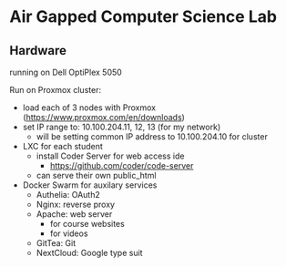 # Air Gapped Computer Science Lab

## Hardware

running on Dell OptiPlex 5050

Run on Proxmox cluster:
- load each of 3 nodes with Proxmox (https://www.proxmox.com/en/downloads)
- set IP range to: 10.100.204.11, 12, 13 (for my network)
  - will be setting common IP address to 10.100.204.10 for cluster
- LXC for each student
  - install Coder Server for web access ide
    - https://github.com/coder/code-server
  - can serve their own public_html
- Docker Swarm for auxilary services
  - Authelia: OAuth2
  - Nginx: reverse proxy
  - Apache: web server
    - for course websites
    - for videos
  - GitTea: Git
  - NextCloud: Google type suit
